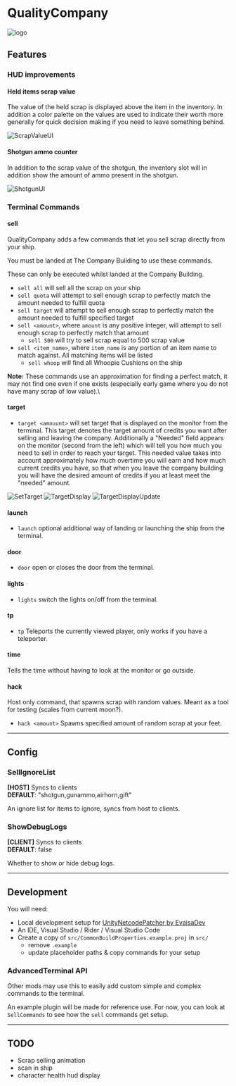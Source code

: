 # QualityCompany

![logo](https://raw.githubusercontent.com/remiX-/QualityCompany/master/assets/logo.png)

## Features

### HUD improvements

#### Held items scrap value

The value of the held scrap is displayed above the item in the inventory. In addition a color palette on the values are used to indicate their worth more generally for quick decision making if you need to leave something behind.

![ScrapValueUI](https://raw.githubusercontent.com/remiX-/QualityCompany/master/assets/ScrapValueUI.jpg)

#### Shotgun ammo counter

In addition to the scrap value of the shotgun, the inventory slot will in addition show the amount of ammo present in the shotgun.

![ShotgunUI](https://raw.githubusercontent.com/remiX-/QualityCompany/master/assets/ShotgunUI.jpg)

### Terminal Commands

#### sell

QualityCompany adds a few commands that let you sell scrap directly from your ship.

You must be landed at The Company Building to use these commands.

These can only be executed whilst landed at the Company Building.

- `sell all` will sell all the scrap on your ship
- `sell quota` will attempt to sell enough scrap to perfectly match the amount needed to fulfill quota
- `sell target` will attempt to sell enough scrap to perfectly match the amount needed to fulfill specified target
- `sell <amount>`, where `amount` is any positive integer, will attempt to sell enough scrap to perfectly match that amount
  - `sell 500` will try to sell scrap equal to 500 scrap value
- `sell <item_name>`, where `item_name` is any portion of an item name to match against. All matching items will be listed
  - `sell whoop` will find all Whoopie Cushions on the ship

**Note:**
These commands use an approximation for finding a perfect match, it may not find one even if one exists (especially early game where you do not have many scrap of low value).\

#### target

- `target <amouunt>` will set target that is displayed on the monitor from the terminal. This target denotes the target amount of credits you want after selling and leaving the company. Additionally a "Needed" field appears on the monitor (second from the left) which will tell you how much you need to sell in order to reach your target. This needed value takes into account approximately how much overtime you will earn and how much current credits you have, so that when you leave the company building you will have the desired amount of credits if you at least meet the "needed" amount.

![SetTarget](https://raw.githubusercontent.com/remiX-/QualityCompany/master/assets/SetTarget.jpg)
![TargetDisplay](https://raw.githubusercontent.com/remiX-/QualityCompany/master/assets/TargetDisplay.jpg)
![TargetDisplayUpdate](https://raw.githubusercontent.com/remiX-/QualityCompany/master/assets/TargetDisplayUpdate.jpg)

#### launch

- `launch` optional additional way of landing or launching the ship from the terminal.

#### door

- `door` open or closes the door from the terminal.

#### lights

- `lights` switch the lights on/off from the terminal.

#### tp

- `tp` Teleports the currently viewed player, only works if you have a teleporter.

#### time

Tells the time without having to look at the monitor or go outside.

#### hack

Host only command, that spawns scrap with random values. Meant as a tool for testing (scales from current moon?).

- `hack <amount>` Spawns specified amount of random scrap at your feet.

---

## Config

### SellIgnoreList

**[HOST]** Syncs to clients\
**DEFAULT**: "shotgun,gunammo,airhorn,gift"

An ignore list for items to ignore, syncs from host to clients.

### ShowDebugLogs

**[CLIENT]** Syncs to clients\
**DEFAULT**: false

Whether to show or hide debug logs.

---

## Development

You will need:

- Local development setup for [UnityNetcodePatcher by EvaisaDev](https://github.com/EvaisaDev/UnityNetcodePatcher)
- An IDE, Visual Studio / Rider / Visual Studio Code
- Create a copy of `src/CommonBuildProperties.example.proj` in `src/`
  - remove `.example`
  - update placeholder paths & copy commands for your setup

### AdvancedTerminal API

Other mods may use this to easily add custom simple and complex commands to the terminal.

An example plugin will be made for reference use. For now, you can look at `SellCommands` to see how the `sell` commands get setup.

---

## TODO

- Scrap selling animation
- scan <item> in ship
- character health hud display
